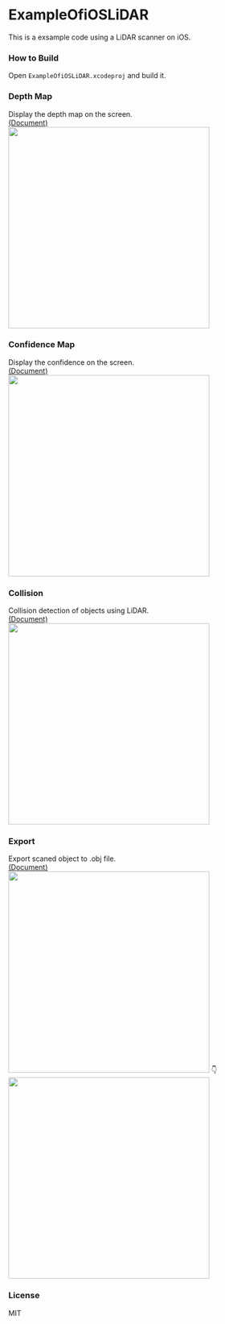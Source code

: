 # ExampleOfiOSLiDAR

This is a exsample code using a LiDAR scanner on iOS.

### How to Build

Open `ExampleOfiOSLiDAR.xcodeproj` and build it.
### Depth Map

Display the depth map on the screen.<BR>
[(Document)](ExampleOfiOSLiDAR/Samples/Depth/Depth.md)<BR>
<img width="400px" src="https://user-images.githubusercontent.com/16970578/106378330-1ec8bf80-63e7-11eb-8a72-cd3aab0e645b.jpeg">
### Confidence Map
Display the confidence on the screen.<BR>
[(Document)](ExampleOfiOSLiDAR/Samples/ConfidenceMap/ConfidenceMap.md)<BR>
<img width="400px" src="https://user-images.githubusercontent.com/16970578/106378333-29835480-63e7-11eb-8a0b-13d1742e452b.jpeg">

### Collision
Collision detection of objects using LiDAR.<BR>
[(Document)](ExampleOfiOSLiDAR/Samples/Collision/Collision.md)<BR>
<img width="400px" src="https://user-images.githubusercontent.com/16970578/107285075-ff462c80-6aa1-11eb-8423-3186c5599037.gif">
### Export
Export scaned object to .obj file.<BR>
[(Document)](ExampleOfiOSLiDAR/Samples/Collision/Export.md)<BR>
<img width="400px" src="https://user-images.githubusercontent.com/16970578/107829530-46e3f580-6dcd-11eb-83f5-267881acf370.gif">
👇
<img width="400px" src="https://user-images.githubusercontent.com/16970578/107829679-94606280-6dcd-11eb-8bbf-c574b9127296.gif">

### License

MIT
